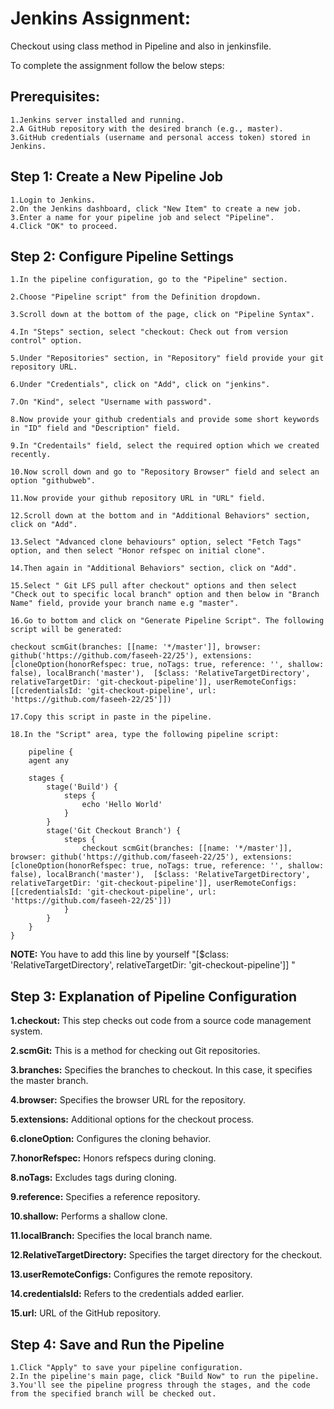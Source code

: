 
# Jenkins Assignment:
Checkout using class method in Pipeline and also in jenkinsfile.

To complete the assignment follow the below steps:



## Prerequisites:

	1.Jenkins server installed and running.
	2.A GitHub repository with the desired branch (e.g., master).
	3.GitHub credentials (username and personal access token) stored in Jenkins.



## Step 1: Create a New Pipeline Job
    
	1.Login to Jenkins.
	2.On the Jenkins dashboard, click "New Item" to create a new job.
	3.Enter a name for your pipeline job and select "Pipeline".
	4.Click "OK" to proceed.



## Step 2: Configure Pipeline Settings

	1.In the pipeline configuration, go to the "Pipeline" section.
    
	2.Choose "Pipeline script" from the Definition dropdown.
    
	3.Scroll down at the bottom of the page, click on "Pipeline Syntax".
    
	4.In "Steps" section, select "checkout: Check out from version control" option.
    
	5.Under "Repositories" section, in "Repository" field provide your git repository URL.
    
	6.Under "Credentials", click on "Add", click on "jenkins".
    
	7.On "Kind", select "Username with password".
    
	8.Now provide your github credentials and provide some short keywords in "ID" field and "Description" field.
    
	9.In "Credentails" field, select the required option which we created recently.
    
	10.Now scroll down and go to "Repository Browser" field and select an option "githubweb".
    
	11.Now provide your github repository URL in "URL" field.
    
	12.Scroll down at the bottom and in "Additional Behaviors" section, click on "Add".
    
	13.Select "Advanced clone behaviours" option, select "Fetch Tags" option, and then select "Honor refspec on initial clone".
    
	14.Then again in "Additional Behaviors" section, click on "Add".
    
	15.Select " Git LFS pull after checkout" options and then select "Check out to specific local branch" option and then below in "Branch Name" field, provide your branch name e.g "master".
    
	16.Go to bottom and click on "Generate Pipeline Script". The following script will be generated:
    
	checkout scmGit(branches: [[name: '*/master']], browser: github('https://github.com/faseeh-22/25'), extensions: [cloneOption(honorRefspec: true, noTags: true, reference: '', shallow: false), localBranch('master'),  [$class: 'RelativeTargetDirectory', relativeTargetDir: 'git-checkout-pipeline']], userRemoteConfigs: [[credentialsId: 'git-checkout-pipeline', url: 'https://github.com/faseeh-22/25']])
    
	17.Copy this script in paste in the pipeline.  
    
	18.In the "Script" area, type the following pipeline script:

```
	pipeline {
	agent any

	stages {
    	stage('Build') {
        	steps {
            	echo 'Hello World'
        	}
    	}
    	stage('Git Checkout Branch') {
        	steps {
            	checkout scmGit(branches: [[name: '*/master']], browser: github('https://github.com/faseeh-22/25'), extensions: [cloneOption(honorRefspec: true, noTags: true, reference: '', shallow: false), localBranch('master'),  [$class: 'RelativeTargetDirectory', relativeTargetDir: 'git-checkout-pipeline']], userRemoteConfigs: [[credentialsId: 'git-checkout-pipeline', url: 'https://github.com/faseeh-22/25']])
        	}
    	}
	}
}
```


**NOTE:** You have to add this line by yourself "[$class: 'RelativeTargetDirectory', relativeTargetDir: 'git-checkout-pipeline']] "



## Step 3: Explanation of Pipeline Configuration

	
 **1.checkout:** This step checks out code from a source code management system.
	
 **2.scmGit:** This is a method for checking out Git repositories.
	
 **3.branches:** Specifies the branches to checkout. In this case, it specifies the master branch.
	
 **4.browser:** Specifies the browser URL for the repository.
	
 **5.extensions:** Additional options for the checkout process.
	
 **6.cloneOption:** Configures the cloning behavior.
	
 **7.honorRefspec:** Honors refspecs during cloning.
	
 **8.noTags:** Excludes tags during cloning.
	
 **9.reference:** Specifies a reference repository.
	
 **10.shallow:** Performs a shallow clone.
	
 **11.localBranch:** Specifies the local branch name.
	
 **12.RelativeTargetDirectory:** Specifies the target directory for the checkout.

 **13.userRemoteConfigs:** Configures the remote repository.

 **14.credentialsId:** Refers to the credentials added earlier.
	
 **15.url:** URL of the GitHub repository.



## Step 4: Save and Run the Pipeline

	1.Click "Apply" to save your pipeline configuration.
	2.In the pipeline's main page, click "Build Now" to run the pipeline.
	3.You'll see the pipeline progress through the stages, and the code from the specified branch will be checked out.
    
    


